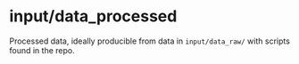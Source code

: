 # input/data_processed

Processed data, ideally producible from data in `input/data_raw/` with scripts found in the repo.

